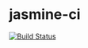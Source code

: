 # jasmine-ci


[![Build Status](https://travis-ci.com/AumitHasan/jasmine-ci.svg?branch=main)](https://travis-ci.com/AumitHasan/jasmine-ci)
